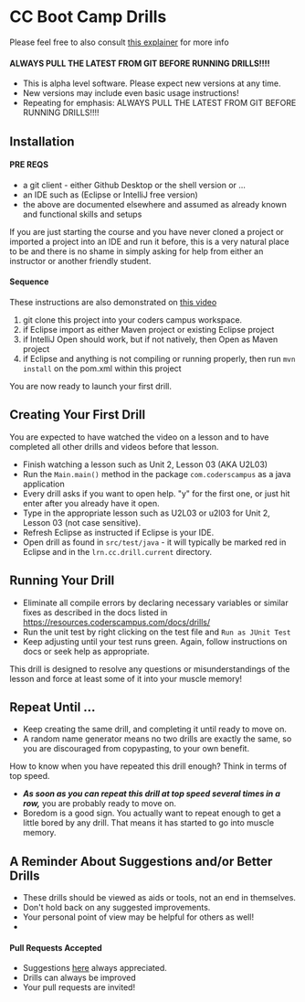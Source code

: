 # CC Boot Camp Drills

Please feel free to also consult [this explainer](https://resources.coderscampus.com/docs/drills/explainer/) for more info

#### ALWAYS PULL THE LATEST FROM GIT BEFORE RUNNING DRILLS!!!!
- This is alpha level software. Please expect new versions at any time.
- New versions may include even basic usage instructions!
- Repeating for emphasis: ALWAYS PULL THE LATEST FROM GIT BEFORE RUNNING DRILLS!!!!

## Installation

#### PRE REQS

- a git client - either Github Desktop or the shell version or ...
- an IDE such as (Eclipse or IntelliJ free version) 
- the above are documented elsewhere and assumed as already known and functional skills and setups

If you are just starting the course and you have never cloned a project or imported a project into an IDE and run it before, this is a very natural place to be and there is no shame in simply asking for help from either an instructor or another friendly student.

#### Sequence

These instructions are also demonstrated on [this video](http://hahyouwish.com)

1. git clone this project into your coders campus workspace. 
2. if Eclipse import as either Maven project or existing Eclipse project
3. if IntelliJ Open should work, but if not natively, then Open as Maven project
1. if Eclipse and anything is not compiling or running properly, then run `mvn install` on the pom.xml within this project

You are now ready to launch your first drill.

## Creating Your First Drill

You are expected to have watched the video on a lesson and to have completed all other drills and videos before that lesson.

- Finish watching a lesson such as Unit 2, Lesson 03 (AKA U2L03) 
- Run the `Main.main()` method in the package `com.coderscampus` as a java application
- Every drill asks if you want to open help. "y" for the first one, or just hit enter after you already have it open.
- Type in the appropriate lesson such as U2L03 or u2l03 for Unit 2, Lesson 03 (not case sensitive).
- Refresh Eclipse as instructed if Eclipse is your IDE.
- Open drill as found in `src/test/java` - it will typically be marked red in Eclipse and in the `lrn.cc.drill.current` directory. 

## Running Your Drill

- Eliminate all compile errors by declaring necessary variables or similar fixes as described in the docs listed in https://resources.coderscampus.com/docs/drills/
- Run the unit test by right clicking on the test file and `Run as JUnit Test`
- Keep adjusting until your test runs green. Again, follow instructions on docs or seek help as appropriate.

This drill is designed to resolve any questions or misunderstandings of the lesson and force at least some of it into your muscle memory!

## Repeat Until ...

- Keep creating the same drill, and completing it until ready to move on. 
- A random name generator means no two drills are exactly the same, so you are discouraged from copypasting, to your own benefit.

How to know when you have repeated this drill enough? Think in terms of top speed. 

- _**As soon as you can repeat this drill at top speed several times in a row,**_ you are probably ready to move on.
- Boredom is a good sign. You actually want to repeat enough to get a little bored by any drill. That means it has started to go into muscle memory.

## A Reminder About Suggestions and/or Better Drills

- These drills should be viewed as aids or tools, not an end in themselves.
- Don't hold back on any suggested improvements.
- Your personal point of view may be helpful for others as well!
-

#### Pull Requests Accepted

- Suggestions [here](https://github.com/CodersCampus/ccBootCampDrills/issues/new) always appreciated.
- Drills can always be improved
- Your pull requests are invited!
